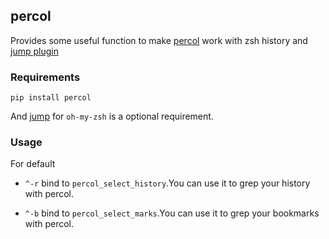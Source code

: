## percol

Provides some useful function to make [percol](https://github.com/mooz/percol) work with zsh history and [jump plugin](https://github.com/ThoTrung/ohmyzsh/blob/master/plugins/jump/jump.plugin.zsh)

### Requirements

```shell
pip install percol
```

And [jump](https://github.com/ThoTrung/ohmyzsh/blob/master/plugins/jump/jump.plugin.zsh) for `oh-my-zsh` is a optional requirement.

### Usage

For default

- `^-r` bind to `percol_select_history`.You can use it to grep your history with percol.

- `^-b` bind to `percol_select_marks`.You can use it to grep your bookmarks with percol.


